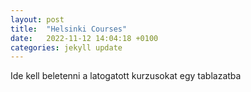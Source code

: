 ```yaml
---
layout: post
title:  "Helsinki Courses"
date:   2022-11-12 14:04:18 +0100
categories: jekyll update
---
```



Ide kell beletenni a latogatott kurzusokat egy tablazatba






